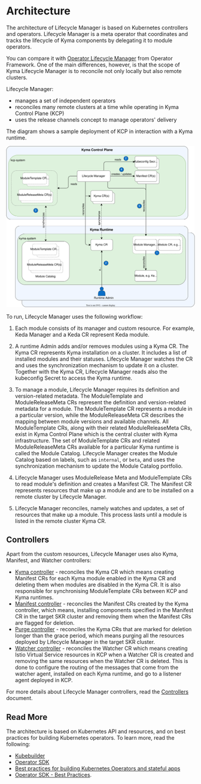 # Architecture

The architecture of Lifecycle Manager is based on Kubernetes controllers and operators. Lifecycle Manager is a meta operator that coordinates and tracks the lifecycle of Kyma components by delegating it to module operators.

You can compare it with [Operator Lifecycle Manager](https://olm.operatorframework.io/) from Operator Framework. One of the main differences, however, is that the scope of Kyma Lifecycle Manager is to reconcile not only locally but also remote clusters.

Lifecycle Manager:

* manages a set of independent operators
* reconciles many remote clusters at a time while operating in Kyma Control Plane (KCP)
* uses the release channels concept to manage operators' delivery

The diagram shows a sample deployment of KCP in interaction with a Kyma runtime.

![Lifecycle Manager Architecture](./assets/lifecycle-manager-architecture.svg)

To run, Lifecycle Manager uses the following workflow:

1. Each module consists of its manager and custom resource. For example, Keda Manager and a Keda CR represent Keda module.

2. A runtime Admin adds and/or removes modules using a Kyma CR. The Kyma CR represents Kyma installation on a cluster. It includes a list of installed modules and their statuses. Lifecycle Manager watches the CR and uses the synchronization mechanism to update it on a cluster. Together with the Kyma CR, Lifecycle Manager reads also the kubeconfig Secret to access the Kyma runtime.

3. To manage a module, Lifecycle Manager requires its definition and version-related metadata. The ModuleTemplate and ModuleReleaseMeta CRs represent the definition and version-related metadata for a module. The ModuleTemplate CR represents a module in a particular version, while the ModuleReleaseMeta CR describes the mapping between module versions and available channels. All ModuleTemplate CRs, along with their related ModuleReleaseMeta CRs, exist in Kyma Control Plane which is the central cluster with Kyma infrastructure. The set of ModuleTemplate CRs and related ModuleReleaseMeta CRs available for a particular Kyma runtime is called the Module Catalog. Lifecycle Manager creates the Module Catalog based on labels, such as `internal`, or `beta`, and uses the synchronization mechanism to update the Module Catalog portfolio.

4. Lifecycle Manager uses ModuleRelease Meta and ModuleTemplate CRs to read module's definition and creates a Manifest CR. The Manifest CR represents resources that make up a module and are to be installed on a remote cluster by Lifecycle Manager.

5. Lifecycle Manager reconciles, namely watches and updates, a set of resources that make up a module. This process lasts until a module is listed in the remote cluster Kyma CR.

## Controllers

Apart from the custom resources, Lifecycle Manager uses also Kyma, Manifest, and Watcher controllers:

* [Kyma controller](../../internal/controller/kyma/controller.go) - reconciles the Kyma CR which means creating Manifest CRs for each Kyma module enabled in the Kyma CR and deleting them when modules are disabled in the Kyma CR. It is also responsible for synchronising ModuleTemplate CRs between KCP and Kyma runtimes.
* [Manifest controller](../../internal/controller/manifest/controller.go) - reconciles the Manifest CRs created by the Kyma controller, which means, installing components specified in the Manifest CR in the target SKR cluster and removing them when the Manifest CRs are flagged for deletion.
* [Purge controller](../../internal/controller/purge/controller.go) - reconciles the Kyma CRs that are marked for deletion longer than the grace period, which means purging all the resources deployed by Lifecycle Manager in the target SKR cluster.
* [Watcher controller](../../internal/controller/watcher/controller.go) - reconciles the Watcher CR which means creating Istio Virtual Service resources in KCP when a Watcher CR is created and removing the same resources when the Watcher CR is deleted. This is done to configure the routing of the messages that come from the watcher agent, installed on each Kyma runtime, and go to a listener agent deployed in KCP.

For more details about Lifecycle Manager controllers, read the [Controllers](./02-controllers.md) document.

## Read More

The architecture is based on Kubernetes API and resources, and on best practices for building Kubernetes operators. To learn more, read the following:

* [Kubebuilder](https://kubebuilder.io/)
* [Operator SDK](https://sdk.operatorframework.io/docs/building-operators/golang/)
* [Best practices for building Kubernetes Operators and stateful apps](https://cloud.google.com/blog/products/containers-kubernetes/best-practices-for-building-kubernetes-operators-and-stateful-apps)
* [Operator SDK - Best Practices](https://sdk.operatorframework.io/docs/best-practices/).
